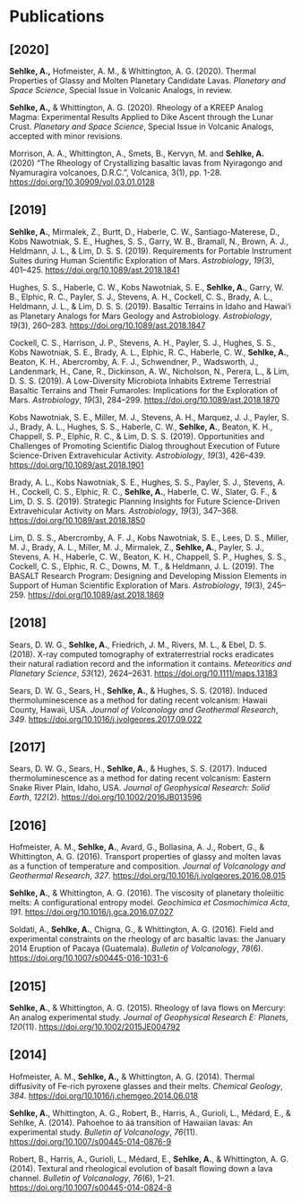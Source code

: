 # Publications

## [2020]

**Sehlke, A.,** Hofmeister, A. M., & Whittington, A. G. (2020). Thermal Properties of Glassy and Molten Planetary Candidate Lavas. *Planetary and Space Science*, Special Issue in Volcanic Analogs,  in review.

**Sehlke, A.,** & Whittington, A. G. (2020). Rheology of a KREEP Analog Magma: Experimental Results Applied to Dike Ascent through the Lunar Crust. *Planetary and Space Science*, Special Issue in Volcanic Analogs, accepted with minor revisions.

Morrison, A. A., Whittington, A., Smets, B., Kervyn, M. and **Sehlke, A.** (2020) “The Rheology of Crystallizing basaltic lavas from Nyiragongo and Nyamuragira volcanoes, D.R.C.”, Volcanica, 3(1), pp. 1-28. https://doi.org/10.30909/vol.03.01.0128

## [2019]

**Sehlke, A.**, Mirmalek, Z., Burtt, D., Haberle, C. W., Santiago-Materese, D., Kobs Nawotniak, S. E., Hughes, S. S., Garry, W. B., Bramall, N., Brown, A. J., Heldmann, J. L., & Lim, D. S. S. (2019). Requirements for Portable Instrument Suites during Human Scientific Exploration of Mars. *Astrobiology*, *19*(3), 401–425. https://doi.org/10.1089/ast.2018.1841

Hughes, S. S., Haberle, C. W., Kobs Nawotniak, S. E., **Sehlke, A.**, Garry, W. B., Elphic, R. C., Payler, S. J., Stevens, A. H., Cockell, C. S., Brady, A. L., Heldmann, J. L., & Lim, D. S. S. (2019). Basaltic Terrains in Idaho and Hawai‘i as Planetary Analogs for Mars Geology and Astrobiology. *Astrobiology*, *19*(3), 260–283. https://doi.org/10.1089/ast.2018.1847

Cockell, C. S., Harrison, J. P., Stevens, A. H., Payler, S. J., Hughes, S. S., Kobs Nawotniak, S. E., Brady, A. L., Elphic, R. C., Haberle, C. W., **Sehlke, A.**, Beaton, K. H., Abercromby, A. F. J., Schwendner, P., Wadsworth, J., Landenmark, H., Cane, R., Dickinson, A. W., Nicholson, N., Perera, L., & Lim, D. S. S. (2019). A Low-Diversity Microbiota Inhabits Extreme Terrestrial Basaltic Terrains and Their Fumaroles: Implications for the Exploration of Mars. *Astrobiology*, *19*(3), 284–299. https://doi.org/10.1089/ast.2018.1870

Kobs Nawotniak, S. E., Miller, M. J., Stevens, A. H., Marquez, J. J., Payler, S. J., Brady, A. L., Hughes, S. S., Haberle, C. W., **Sehlke, A.**, Beaton, K. H., Chappell, S. P., Elphic, R. C., & Lim, D. S. S. (2019). Opportunities and Challenges of Promoting Scientific Dialog throughout Execution of Future Science-Driven Extravehicular Activity. *Astrobiology*, *19*(3), 426–439. https://doi.org/10.1089/ast.2018.1901

Brady, A. L., Kobs Nawotniak, S. E., Hughes, S. S., Payler, S. J., Stevens, A. H., Cockell, C. S., Elphic, R. C., **Sehlke, A.**, Haberle, C. W., Slater, G. F., & Lim, D. S. S. (2019). Strategic Planning Insights for Future Science-Driven Extravehicular Activity on Mars. *Astrobiology*, *19*(3), 347–368. https://doi.org/10.1089/ast.2018.1850

Lim, D. S. S., Abercromby, A. F. J., Kobs Nawotniak, S. E., Lees, D. S., Miller, M. J., Brady, A. L., Miller, M. J., Mirmalek, Z., **Sehlke, A.**, Payler, S. J., Stevens, A. H., Haberle, C. W., Beaton, K. H., Chappell, S. P., Hughes, S. S., Cockell, C. S., Elphic, R. C., Downs, M. T., & Heldmann, J. L. (2019). The BASALT Research Program: Designing and Developing Mission Elements in Support of Human Scientific Exploration of Mars. *Astrobiology*, *19*(3), 245–259. https://doi.org/10.1089/ast.2018.1869

## [2018]

Sears, D. W. G., **Sehlke, A.**, Friedrich, J. M., Rivers, M. L., & Ebel, D. S. (2018). X-ray computed tomography of extraterrestrial rocks eradicates their natural radiation record and the information it contains. *Meteoritics and Planetary Science*, *53*(12), 2624–2631. https://doi.org/10.1111/maps.13183

Sears, D. W. G., Sears, H., **Sehlke, A.**, & Hughes, S. S. (2018). Induced thermoluminescence as a method for dating recent volcanism: Hawaii County, Hawaii, USA. *Journal of Volcanology and Geothermal Research*, *349*. https://doi.org/10.1016/j.jvolgeores.2017.09.022

## [2017]

Sears, D. W. G., Sears, H., **Sehlke, A.**, & Hughes, S. S. (2017). Induced thermoluminescence as a method for dating recent volcanism: Eastern Snake River Plain, Idaho, USA. *Journal of Geophysical Research: Solid Earth*, *122*(2). https://doi.org/10.1002/2016JB013596

## [2016]

Hofmeister, A. M., **Sehlke, A.**, Avard, G., Bollasina, A. J., Robert, G., & Whittington, A. G. (2016). Transport properties of glassy and molten lavas as a function of temperature and composition. *Journal of Volcanology and Geothermal Research*, *327*. https://doi.org/10.1016/j.jvolgeores.2016.08.015

**Sehlke, A.**, & Whittington, A. G. (2016). The viscosity of planetary tholeiitic melts: A configurational entropy model. *Geochimica et Cosmochimica Acta*, *191*. https://doi.org/10.1016/j.gca.2016.07.027

Soldati, A., **Sehlke, A.**, Chigna, G., & Whittington, A. G. (2016). Field and experimental constraints on the rheology of arc basaltic lavas: the January 2014 Eruption of Pacaya (Guatemala). *Bulletin of Volcanology*, *78*(6). https://doi.org/10.1007/s00445-016-1031-6

## [2015]

**Sehlke, A.**, & Whittington, A. G. (2015). Rheology of lava flows on Mercury: An analog experimental study. *Journal of Geophysical Research E: Planets*, *120*(11). https://doi.org/10.1002/2015JE004792

## [2014]

Hofmeister, A. M., **Sehlke, A.,** & Whittington, A. G. (2014). Thermal diffusivity of Fe-rich pyroxene glasses and their melts. *Chemical Geology*, *384*. https://doi.org/10.1016/j.chemgeo.2014.06.018

**Sehlke, A.**, Whittington, A. G., Robert, B., Harris, A., Gurioli, L., Médard, E., & Sehlke, A. (2014). Pahoehoe to áá transition of Hawaiian lavas: An experimental study. *Bulletin of Volcanology*, *76*(11). https://doi.org/10.1007/s00445-014-0876-9

Robert, B., Harris, A., Gurioli, L., Médard, E., **Sehlke, A.**, & Whittington, A. G. (2014). Textural and rheological evolution of basalt flowing down a lava channel. *Bulletin of Volcanology*, *76*(6), 1–21. https://doi.org/10.1007/s00445-014-0824-8